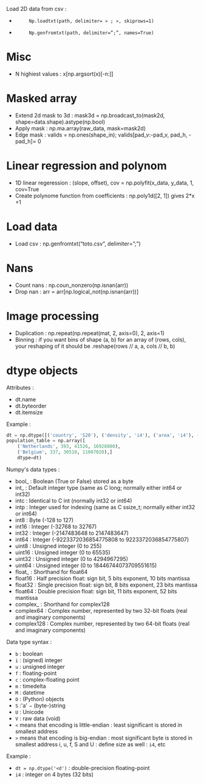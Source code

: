 Load 2D data from csv :
-          Np.loadtxt(path, delimiter= » ; », skiprows=1)
-          Np.genfromtxt(path, delimiter=”;”, names=True)


# Misc
 - N highiest values : x[np.argsort(x)[-n:]]


# Masked array
 - Extend 2d mask to 3d : mask3d = np.broadcast_to(mask2d, shape=data.shape).astype(np.bool)
 - Apply mask : np.ma.array(raw_data, mask=mask2d)
 - Edge mask : valids = np.ones(shape_in); valids[pad_v:-pad_v, pad_h, -pad_h]= 0


# Linear regression and polynom
 - 1D linear regeression : (slope, offset), cov = np.polyfit(x_data, y_data, 1, cov=True
 - Create polynome function from coefficients  : np.poly1d([2, 1]) gives 2*x +1


# Load data
 - Load csv : np.genfromtxt(“toto.csv”, delimiter=”;”)


# Nans
 - Count nans : np.coun_nonzero(np.isnan(arr))
 - Drop nan : arr = arr[np.logical_not(np.isnan(arr))]


# Image processing
 - Duplication : np.repeat(np.repeat(mat, 2, axis=0), 2, axis=1)
 - Binning : if you want bins of shape (a, b) for an array of (rows, cols), your reshaping of it should be .reshape(rows // a, a, cols // b, b)


# dtype objects

Attributes : 
 - dt.name
 - dt.byteorder
 - dt.itemsize

Example : 
```python
dt = np.dtype([('country', 'S20'), ('density', 'i4'), ('area', 'i4'), ('population', 'i4')])
population_table = np.array([
    ('Netherlands', 393, 41526, 16928800),
    ('Belgium', 337, 30510, 11007020),]
    dtype=dt)
```

Numpy's data types : 
 - bool_ : Boolean (True or False) stored as a byte 
 - int_ : Default integer type (same as C long; normally either int64 or int32) 
 - intc : Identical to C int (normally int32 or int64) 
 - intp : Integer used for indexing (same as C ssize_t; normally either int32 or int64) 
 - int8 : Byte (-128 to 127) 
 - int16 : Integer (-32768 to 32767) 
 - int32 : Integer (-2147483648 to 2147483647) 
 - int64 : Integer (-9223372036854775808 to 9223372036854775807) 
 - uint8 : Unsigned integer (0 to 255) 
 - uint16 : Unsigned integer (0 to 65535) 
 - uint32 : Unsigned integer (0 to 4294967295) 
 - uint64 : Unsigned integer (0 to 18446744073709551615) 
 - float_ : Shorthand for float64 
 - float16 : Half precision float: sign bit, 5 bits exponent, 10 bits mantissa 
 - float32 : Single precision float: sign bit, 8 bits exponent, 23 bits mantissa 
 - float64 : Double precision float: sign bit, 11 bits exponent, 52 bits mantissa 
 - complex_ : Shorthand for complex128 
 - complex64 : Complex number, represented by two 32-bit floats (real and imaginary components)
 - complex128 : Complex number, represented by two 64-bit floats (real and imaginary components)

Data type syntax :
 - `b` : boolean
 - `i` : (signed) integer
 - `u` : unsigned integer
 - `f` : floating-point
 - `c` : complex-floating point
 - `m` : timedelta
 - `M` : datetime
 - `O` : (Python) objects
 - `S` :'a' − (byte-)string
 - `U` : Unicode
 - `V` : raw data (void)
 - `<` means that encoding is little-endian : least significant is stored in smallest address
 - `>` means that encoding is big-endian : most significant byte is stored in smallest address
i, u, f, S and U : define size as well : `i4`, etc

Example : 
 - `dt = np.dtype('<d')` : double-precision floating-point
 - `i4` : integer on 4 bytes (32 bits)